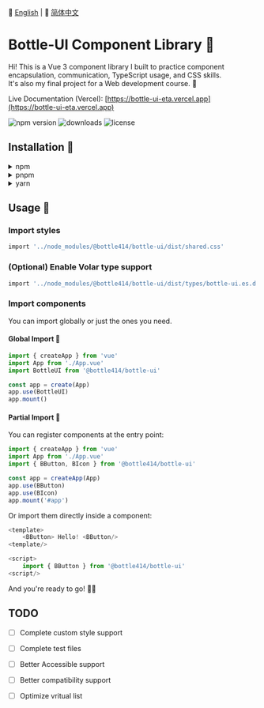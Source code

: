 📘 [English](README.md) | 📙 [简体中文](README-zh.md)


# Bottle-UI Component Library 🎉
Hi! This is a Vue 3 component library I built to practice component encapsulation, communication, TypeScript usage, and CSS skills.  
It's also my final project for a Web development course. 🦝

Live Documentation (Vercel):  [https://bottle-ui-eta.vercel.app](https://bottle-ui-eta.vercel.app)

![npm version](https://img.shields.io/npm/v/@bottle414/bottle-ui)
![downloads](https://img.shields.io/npm/dt/@bottle414/bottle-ui)
![license](https://img.shields.io/npm/l/@bottle414/bottle-ui)

## Installation 🔧
<details>
  <summary>npm</summary>
  
```js
npm i @bottle414/bottle-ui
```
</details>
<details>
  <summary>pnpm</summary>
  
```js
  pnpm i @bottle414/bottle-ui
```
</details>
<details>
  <summary>yarn</summary>
  
```js
  yarn add @bottle414/bottle-ui
```
</details>

## Usage 📏
### Import styles
```bash
import '../node_modules/@bottle414/bottle-ui/dist/shared.css'
```

###  (Optional) Enable Volar type support
```bash
import '../node_modules/@bottle414/bottle-ui/dist/types/bottle-ui.es.d.ts'
```

### Import components
You can import globally or just the ones you need.

#### Global Import 🌟
```js
import { createApp } from 'vue'
import App from './App.vue'
import BottleUI from '@bottle414/bottle-ui'

const app = create(App)
app.use(BottleUI)
app.mount()
```

#### Partial Import 🍊
You can register components at the entry point:
```js
import { createApp } from 'vue'
import App from './App.vue'
import { BButton, BIcon } from '@bottle414/bottle-ui'

const app = createApp(App)
app.use(BButton)
app.use(BIcon)
app.mount('#app')
```

Or import them directly inside a component:
```js
<template>
    <BButton> Hello! <BButton/>
<template/>

<script>
    import { BButton } from '@bottle414/bottle-ui'
<script/>
```

And you're ready to go! 🎉🦝

## TODO
- [ ] Complete custom style support

- [ ] Complete test files

- [ ] Better Accessible support

- [ ] Better compatibility support

- [ ] Optimize vritual list
